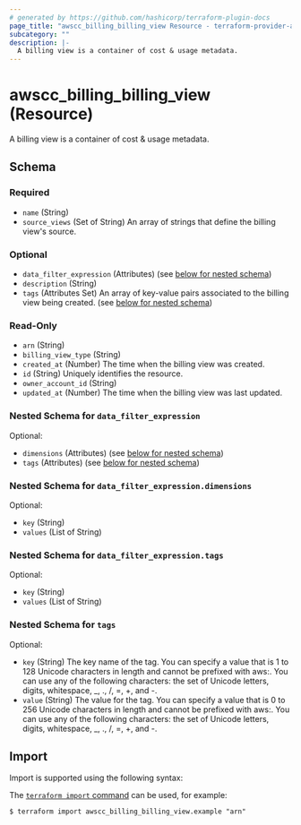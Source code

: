 ```yaml
---
# generated by https://github.com/hashicorp/terraform-plugin-docs
page_title: "awscc_billing_billing_view Resource - terraform-provider-awscc"
subcategory: ""
description: |-
  A billing view is a container of cost & usage metadata.
---
```


# awscc_billing_billing_view (Resource)

A billing view is a container of cost & usage metadata.



<!-- schema generated by tfplugindocs -->
## Schema

### Required

- `name` (String)
- `source_views` (Set of String) An array of strings that define the billing view's source.

### Optional

- `data_filter_expression` (Attributes) (see [below for nested schema](#nestedatt--data_filter_expression))
- `description` (String)
- `tags` (Attributes Set) An array of key-value pairs associated to the billing view being created. (see [below for nested schema](#nestedatt--tags))

### Read-Only

- `arn` (String)
- `billing_view_type` (String)
- `created_at` (Number) The time when the billing view was created.
- `id` (String) Uniquely identifies the resource.
- `owner_account_id` (String)
- `updated_at` (Number) The time when the billing view was last updated.

<a id="nestedatt--data_filter_expression"></a>
### Nested Schema for `data_filter_expression`

Optional:

- `dimensions` (Attributes) (see [below for nested schema](#nestedatt--data_filter_expression--dimensions))
- `tags` (Attributes) (see [below for nested schema](#nestedatt--data_filter_expression--tags))

<a id="nestedatt--data_filter_expression--dimensions"></a>
### Nested Schema for `data_filter_expression.dimensions`

Optional:

- `key` (String)
- `values` (List of String)


<a id="nestedatt--data_filter_expression--tags"></a>
### Nested Schema for `data_filter_expression.tags`

Optional:

- `key` (String)
- `values` (List of String)



<a id="nestedatt--tags"></a>
### Nested Schema for `tags`

Optional:

- `key` (String) The key name of the tag. You can specify a value that is 1 to 128 Unicode characters in length and cannot be prefixed with aws:. You can use any of the following characters: the set of Unicode letters, digits, whitespace, _, ., /, =, +, and -.
- `value` (String) The value for the tag. You can specify a value that is 0 to 256 Unicode characters in length and cannot be prefixed with aws:. You can use any of the following characters: the set of Unicode letters, digits, whitespace, _, ., /, =, +, and -.

## Import

Import is supported using the following syntax:

The [`terraform import` command](https://developer.hashicorp.com/terraform/cli/commands/import) can be used, for example:

```shell
$ terraform import awscc_billing_billing_view.example "arn"
```
